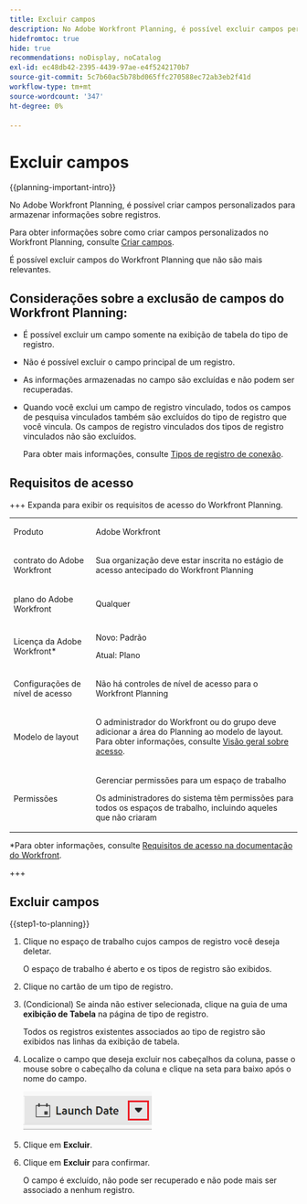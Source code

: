 ```yaml
---
title: Excluir campos
description: No Adobe Workfront Planning, é possível excluir campos personalizados que não são mais relevantes.
hidefromtoc: true
hide: true
recommendations: noDisplay, noCatalog
exl-id: ec48db42-2395-4439-97ae-e4f5242170b7
source-git-commit: 5c7b60ac5b78bd065ffc270588ec72ab3eb2f41d
workflow-type: tm+mt
source-wordcount: '347'
ht-degree: 0%

---
```


<!--update the metadata with real information when making this available in TOC and in the left nav-->

<!---
title: Delete fields
description: In Adobe Planning, you can delete custom fields that are no longer relevant.
hidefromtoc: yes
hide: yes
author: Alina
feature: (*******************WE NEED A NEW ONE*******************)
role: User, Administrator (************is this right???************)
recommendations: noDisplay, noCatalog
--->

# Excluir campos

{{planning-important-intro}}

No Adobe Workfront Planning, é possível criar campos personalizados para armazenar informações sobre registros.

Para obter informações sobre como criar campos personalizados no Workfront Planning, consulte [Criar campos](/help/quicksilver/planning/fields/create-fields.md).

É possível excluir campos do Workfront Planning que não são mais relevantes.

## Considerações sobre a exclusão de campos do Workfront Planning:

* É possível excluir um campo somente na exibição de tabela do tipo de registro.
* Não é possível excluir o campo principal de um registro.
* As informações armazenadas no campo são excluídas e não podem ser recuperadas.
* Quando você exclui um campo de registro vinculado, todos os campos de pesquisa vinculados também são excluídos do tipo de registro que você vincula. Os campos de registro vinculados dos tipos de registro vinculados não são excluídos.

  Para obter mais informações, consulte [Tipos de registro de conexão](/help/quicksilver/planning/architecture/connect-record-types.md).

<!-- this is not possible yet, since fields cannot be shared yet; maybe move this up a bit, in this bullet list: * When you delete a field, it is deleted from all records associated with the field.-->

## Requisitos de acesso

+++ Expanda para exibir os requisitos de acesso do Workfront Planning.

<table style="table-layout:auto">
 <col>
 </col>
 <col>
 </col>
 <tbody>
    <tr>
<tr>
<td>
   <p> Produto</p> </td>
   <td>
   <p> Adobe Workfront</p> </td>
  </tr>  
 <td role="rowheader"><p>contrato do Adobe Workfront</p></td>
   <td>
<p>Sua organização deve estar inscrita no estágio de acesso antecipado do Workfront Planning </p>
   </td>
  </tr>
  <tr>
   <td role="rowheader"><p>plano do Adobe Workfront</p></td>
   <td>
<p>Qualquer</p>
   </td>
  </tr>
  <tr>
   <td role="rowheader"><p>Licença da Adobe Workfront*</p></td>
   <td>
   <p>Novo: Padrão</p>
   <p>Atual: Plano</p> 
  </td>
  </tr>

<tr>
   <td role="rowheader"><p>Configurações de nível de acesso</p></td>
   <td> <p>Não há controles de nível de acesso para o Workfront Planning</p>  
</td>
  </tr>
<tr>
   <td role="rowheader"><p>Modelo de layout</p></td>
   <td> <p>O administrador do Workfront ou do grupo deve adicionar a área do Planning ao modelo de layout. Para obter informações, consulte <a href="/help/quicksilver/planning/access/access-overview.md">Visão geral sobre acesso</a>. </p>  
</td>
  </tr>
<tr>
   <td role="rowheader"><p>Permissões</p></td>
   <td> <p>Gerenciar permissões para um espaço de trabalho</a> </p>  
   <p>Os administradores do sistema têm permissões para todos os espaços de trabalho, incluindo aqueles que não criaram</p>
</td>
  </tr>
 </tbody>
</table>

*Para obter informações, consulte [Requisitos de acesso na documentação do Workfront](/help/quicksilver/administration-and-setup/add-users/access-levels-and-object-permissions/access-level-requirements-in-documentation.md).

+++

<!--Maybe enable this at GA - but Planning is not supposed to have Access controls in the Workfront Access Level: 
>[!NOTE]
>
>If you don't have access, ask your Workfront administrator if they set additional restrictions in your access level. For information on how a Workfront administrator can change your access level, see [Create or modify custom access levels](/help/quicksilver/administration-and-setup/add-users/configure-and-grant-access/create-modify-access-levels.md). -->

## Excluir campos

<!--When they release the sharing of fields between other records, revise this section.  -->

{{step1-to-planning}}

1. Clique no espaço de trabalho cujos campos de registro você deseja deletar.

   O espaço de trabalho é aberto e os tipos de registro são exibidos.

1. Clique no cartão de um tipo de registro.

1. (Condicional) Se ainda não estiver selecionada, clique na guia de uma **exibição de Tabela** na página de tipo de registro.

   Todos os registros existentes associados ao tipo de registro são exibidos nas linhas da exibição de tabela.

1. Localize o campo que deseja excluir nos cabeçalhos da coluna, passe o mouse sobre o cabeçalho da coluna e clique na seta para baixo após o nome do campo.

   ![](assets/arrow-menu-after-name-of-field-in-table-header-highlighted.png)

1. Clique em **Excluir**. <!-- check this: they might replace it with **Delete field**-->

   <!--insert screen shot when finalized-->

1. Clique em **Excluir** para confirmar.

   O campo é excluído, não pode ser recuperado e não pode mais ser associado a nenhum registro.
